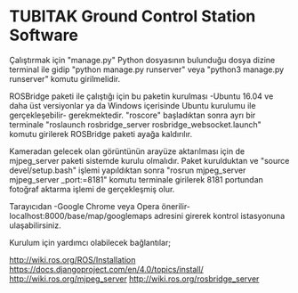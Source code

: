 # TUBITAK Ground Control Station Software

Çalıştırmak için "manage.py" Python dosyasının bulunduğu dosya dizine terminal ile gidip "python manage.py runserver" veya "python3 manage.py runserver" komutu girilmelidir.

ROSBridge paketi ile çalıştığı için bu paketin kurulması -Ubuntu 16.04 ve daha üst versiyonlar ya da Windows içerisinde Ubuntu kurulumu ile gerçekleşebilir- gerekmektedir. "roscore" başladıktan sonra ayrı bir terminale "roslaunch rosbridge_server rosbridge_websocket.launch" komutu girilerek ROSBridge paketi ayağa kaldırılır. 

Kameradan gelecek olan görüntünün arayüze aktarılması için de mjpeg_server paketi sistemde kurulu olmalıdır. Paket kurulduktan ve "source devel/setup.bash" işlemi yapıldıktan sonra "rosrun mjpeg_server mjpeg_server _port:=8181" komutu terminale girilerek 8181 portundan fotoğraf aktarma işlemi de gerçekleşmiş olur. 

Tarayıcıdan -Google Chrome veya Opera önerilir- localhost:8000/base/map/googlemaps adresini girerek kontrol istasyonuna ulaşabilirsiniz.

Kurulum için yardımcı olabilecek bağlantılar;

http://wiki.ros.org/ROS/Installation
https://docs.djangoproject.com/en/4.0/topics/install/
http://wiki.ros.org/mjpeg_server
http://wiki.ros.org/rosbridge_server

